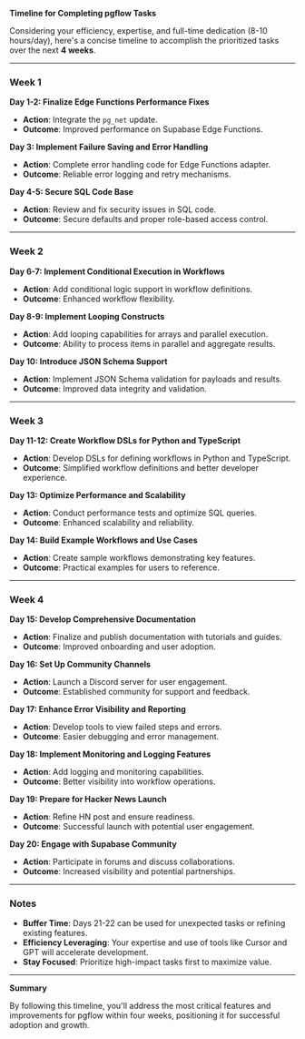**Timeline for Completing pgflow Tasks**

Considering your efficiency, expertise, and full-time dedication (8-10 hours/day), here's a concise timeline to accomplish the prioritized tasks over the next **4 weeks**.

---

### **Week 1**

**Day 1-2: Finalize Edge Functions Performance Fixes**

- **Action**: Integrate the `pg_net` update.
- **Outcome**: Improved performance on Supabase Edge Functions.

**Day 3: Implement Failure Saving and Error Handling**

- **Action**: Complete error handling code for Edge Functions adapter.
- **Outcome**: Reliable error logging and retry mechanisms.

**Day 4-5: Secure SQL Code Base**

- **Action**: Review and fix security issues in SQL code.
- **Outcome**: Secure defaults and proper role-based access control.

---

### **Week 2**

**Day 6-7: Implement Conditional Execution in Workflows**

- **Action**: Add conditional logic support in workflow definitions.
- **Outcome**: Enhanced workflow flexibility.

**Day 8-9: Implement Looping Constructs**

- **Action**: Add looping capabilities for arrays and parallel execution.
- **Outcome**: Ability to process items in parallel and aggregate results.

**Day 10: Introduce JSON Schema Support**

- **Action**: Implement JSON Schema validation for payloads and results.
- **Outcome**: Improved data integrity and validation.

---

### **Week 3**

**Day 11-12: Create Workflow DSLs for Python and TypeScript**

- **Action**: Develop DSLs for defining workflows in Python and TypeScript.
- **Outcome**: Simplified workflow definitions and better developer experience.

**Day 13: Optimize Performance and Scalability**

- **Action**: Conduct performance tests and optimize SQL queries.
- **Outcome**: Enhanced scalability and reliability.

**Day 14: Build Example Workflows and Use Cases**

- **Action**: Create sample workflows demonstrating key features.
- **Outcome**: Practical examples for users to reference.

---

### **Week 4**

**Day 15: Develop Comprehensive Documentation**

- **Action**: Finalize and publish documentation with tutorials and guides.
- **Outcome**: Improved onboarding and user adoption.

**Day 16: Set Up Community Channels**

- **Action**: Launch a Discord server for user engagement.
- **Outcome**: Established community for support and feedback.

**Day 17: Enhance Error Visibility and Reporting**

- **Action**: Develop tools to view failed steps and errors.
- **Outcome**: Easier debugging and error management.

**Day 18: Implement Monitoring and Logging Features**

- **Action**: Add logging and monitoring capabilities.
- **Outcome**: Better visibility into workflow operations.

**Day 19: Prepare for Hacker News Launch**

- **Action**: Refine HN post and ensure readiness.
- **Outcome**: Successful launch with potential user engagement.

**Day 20: Engage with Supabase Community**

- **Action**: Participate in forums and discuss collaborations.
- **Outcome**: Increased visibility and potential partnerships.

---

### **Notes**

- **Buffer Time**: Days 21-22 can be used for unexpected tasks or refining existing features.
- **Efficiency Leveraging**: Your expertise and use of tools like Cursor and GPT will accelerate development.
- **Stay Focused**: Prioritize high-impact tasks first to maximize value.

---

**Summary**

By following this timeline, you'll address the most critical features and improvements for pgflow within four weeks, positioning it for successful adoption and growth.
